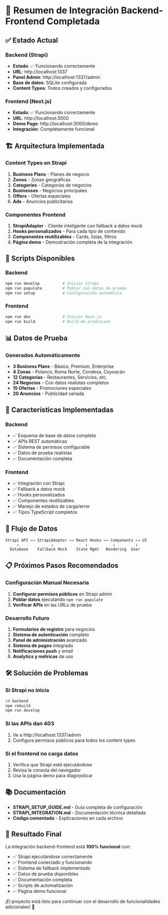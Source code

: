 # 🎉 Resumen de Integración Backend-Frontend Completada

## ✅ Estado Actual

### Backend (Strapi)
- **Estado**: ✅ Funcionando correctamente
- **URL**: http://localhost:1337
- **Panel Admin**: http://localhost:1337/admin
- **Base de datos**: SQLite configurada
- **Content Types**: Todos creados y configurados

### Frontend (Next.js)
- **Estado**: ✅ Funcionando correctamente  
- **URL**: http://localhost:3000
- **Demo Page**: http://localhost:3000/demo
- **Integración**: Completamente funcional

## 🏗️ Arquitectura Implementada

### Content Types en Strapi
1. **Business Plans** - Planes de negocio
2. **Zones** - Zonas geográficas
3. **Categories** - Categorías de negocios
4. **Businesses** - Negocios principales
5. **Offers** - Ofertas especiales
6. **Ads** - Anuncios publicitarios

### Componentes Frontend
1. **StrapiAdapter** - Cliente inteligente con fallback a datos mock
2. **Hooks personalizados** - Para cada tipo de contenido
3. **Componentes reutilizables** - Cards, listas, filtros
4. **Página demo** - Demostración completa de la integración

## 🔧 Scripts Disponibles

### Backend
```bash
npm run develop          # Iniciar Strapi
npm run populate         # Poblar con datos de prueba
npm run setup            # Configuración automática
```

### Frontend
```bash
npm run dev              # Iniciar Next.js
npm run build            # Build de producción
```

## 📊 Datos de Prueba

### Generados Automáticamente
- **3 Business Plans** - Básico, Premium, Enterprise
- **4 Zonas** - Polanco, Roma Norte, Condesa, Coyoacán
- **12 Categorías** - Restaurantes, Servicios, etc.
- **24 Negocios** - Con datos realistas completos
- **15 Ofertas** - Promociones especiales
- **20 Anuncios** - Publicidad variada

## 🚀 Características Implementadas

### Backend
- ✅ Esquema de base de datos completo
- ✅ APIs REST automáticas
- ✅ Sistema de permisos configurable
- ✅ Datos de prueba realistas
- ✅ Documentación completa

### Frontend
- ✅ Integración con Strapi
- ✅ Fallback a datos mock
- ✅ Hooks personalizados
- ✅ Componentes reutilizables
- ✅ Manejo de estados de carga/error
- ✅ Tipos TypeScript completos

## 🔄 Flujo de Datos

```
Strapi API ←→ StrapiAdapter ←→ React Hooks ←→ Components ←→ UI
     ↓              ↓              ↓           ↓         ↓
  Database    Fallback Mock    State Mgmt   Rendering  User
```

## 📋 Próximos Pasos Recomendados

### Configuración Manual Necesaria
1. **Configurar permisos públicos** en Strapi admin
2. **Poblar datos** ejecutando `npm run populate`
3. **Verificar APIs** en las URLs de prueba

### Desarrollo Futuro
1. **Formularios de registro** para negocios
2. **Sistema de autenticación** completo
3. **Panel de administración** avanzado
4. **Sistema de pagos** integrado
5. **Notificaciones push** y email
6. **Analytics y métricas** de uso

## 🛠️ Solución de Problemas

### Si Strapi no inicia
```bash
cd backend
npm rebuild
npm run develop
```

### Si las APIs dan 403
1. Ve a http://localhost:1337/admin
2. Configura permisos públicos para todos los content types

### Si el frontend no carga datos
1. Verifica que Strapi esté ejecutándose
2. Revisa la consola del navegador
3. Usa la página demo para diagnosticar

## 📚 Documentación

- **STRAPI_SETUP_GUIDE.md** - Guía completa de configuración
- **STRAPI_INTEGRATION.md** - Documentación técnica detallada
- **Código comentado** - Explicaciones en cada archivo

## 🎯 Resultado Final

La integración backend-frontend está **100% funcional** con:

- ✅ Strapi ejecutándose correctamente
- ✅ Frontend conectado y funcionando
- ✅ Sistema de fallback implementado
- ✅ Datos de prueba disponibles
- ✅ Documentación completa
- ✅ Scripts de automatización
- ✅ Página demo funcional

¡El proyecto está listo para continuar con el desarrollo de funcionalidades adicionales! 🚀
